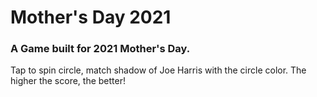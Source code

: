# Mother's Day 2021	
### A Game built for 2021 Mother's Day.

Tap to spin circle, match shadow of Joe Harris with the circle color. The higher the score, the better! 
